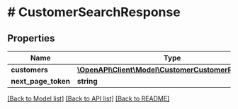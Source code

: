 # # CustomerSearchResponse


## Properties 


Name | Type | Description | Notes
------------ | ------------- | ------------- | -------------
**customers**| [**\OpenAPI\Client\Model\CustomerCustomerResponse[]**](CustomerCustomerResponse.md) |   | [optional]
**next_page_token**| **string** |   | [optional]


[[Back to Model list]](../../README.md#models) [[Back to API list]](../../README.md#endpoints) [[Back to README]](../../README.md)

